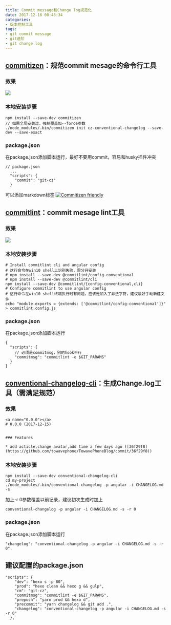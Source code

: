 ```yaml
---
title: Commit message和Change log规范化
date: 2017-12-16 00:48:34
categories:
- 版本控制工具
tags:
- git commit message
- git进阶
- git change log
---
```


## [commitizen](https://github.com/commitizen/cz-cli)：规范commit mesage的命令行工具
### 效果
![](/resource/add-commit.png)
<!--more-->
### 本地安装步骤
```
npm install --save-dev commitizen
// 如果全局安装过，强制覆盖加--force参数
./node_modules/.bin/commitizen init cz-conventional-changelog --save-dev --save-exact
```

### package.json
在package.json添加脚本运行，最好不要用commit，容易和husky插件冲突
```
// package.json
  ...
  "scripts": {
    "commit": "git-cz"
  }
```
可以添加markdown标签
[![Commitizen friendly](https://img.shields.io/badge/commitizen-friendly-brightgreen.svg)](http://commitizen.github.io/cz-cli/)

## [commitlint](https://github.com/marionebl/commitlint)：commit mesage lint工具
### 效果
![](/resource/commitlint.svg)
### 本地安装步骤
```
# Install commitlint cli and angular config
# 这行命令在win10 shell上识别失败，需分开安装
# npm install --save-dev @commitlint/config-conventional
# npm install --save-dev @commitlint/cli
npm install --save-dev @commitlint/{config-conventional,cli}
# Configure commitlint to use angular config
# 这行命令在win10 shell终端执行时有问题，应该是加入了非法字符，建议最好手动新建文件
echo "module.exports = {extends: ['@commitlint/config-conventional']}" > commitlint.config.js
```
### package.json
在package.json添加脚本运行
```
{
  "scripts": {
    // 必须是commitmsg，别的hook不行
    "commitmsg": "commitlint -e $GIT_PARAMS"
  }
}
```

## [conventional-changelog-cli](https://github.com/conventional-changelog/conventional-changelog/tree/master/packages/conventional-changelog-cli)：生成Change.log工具（需满足规范）
### 效果
```
<a name="0.0.0"></a>
# 0.0.0 (2017-12-15)


### Features

* add acticle,change avatar,add time a few days ago ([36f29f8](https://github.com/towavephone/TowavePhoneBlog/commit/36f29f8))

```
### 本地安装步骤
```
npm install --save-dev conventional-changelog-cli
cd my-project
./node_modules/.bin/conventional-changelog -p angular -i CHANGELOG.md -s
```
加上-r 0参数覆盖以前记录，建议初次生成时加上
```
conventional-changelog -p angular -i CHANGELOG.md -s -r 0
```
### package.json
在package.json添加脚本运行
```
"changelog": "conventional-changelog -p angular -i CHANGELOG.md -s -r 0".
```

## 建议配置的package.json
```
"scripts": {
    "dev": "hexo s -p 80",
    "prod": "hexo clean && hexo g && gulp",
    "cm": "git-cz",
    "commitmsg": "commitlint -e $GIT_PARAMS",
    "prepush": "yarn prod && hexo d",
    "precommit": "yarn changelog && git add .",
    "changelog": "conventional-changelog -p angular -i CHANGELOG.md -s -r 0"
  },
```



